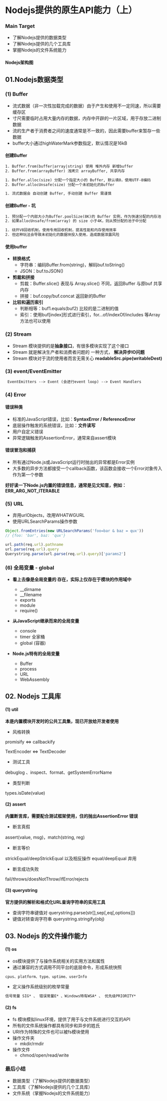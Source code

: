 # Nodejs提供的原生API能力（上）

###  Main Target

+ 了解Nodejs提供的数据类型
+ 了解Nodejs提供的几个工具库
+ 掌握Nodejs的文件系统能力



#### Nodejs架构图

  

## 01.Nodejs数据类型

###  (1) Buffer

+ 流式数据（非一次性加载完成的数据）由于产生和使用不一定同速，所以需要缓存区
+ 寸尺需要临时占用大量内存的数据，内存中开辟的一片区域，用于存放二进制数据
+ 流的生产者于消费者之间的速度通常是不一致的，因此需要buffer来暂存一些数据
+ buffer大小通过highWaterMark参数指定，默认情况是16kB

#### 创建Buffer

```txt
1. Buffer.from(buffer|array|string) 使用 堆外内存 新增buffer
2. Buffer.from(arrayBuffer) 浅拷贝 arrayBuffer, 共享内存
```

```txt
1. Buffer.alloc(size) 分配一个指定大小的 Buffer, 默认填0，使用UTF-8编码
2. Buffer.allocUnsafe(size) 分配一个未初始化的Buffer
```

```txt
1. 流式数据会 自动创建 Buffer, 手动创建 Buffer 需谨慎
```

#### 创建Buffer - 坑

```txt
1. 预分配一个内部大小为Buffer.poolSize(8K)的 Buffer 实例，作为快速分配的内存池
2. 如果allocUnsafe/from(array) 的 size 小于4K，则从预分配的池子中分配
```

```txt
1. 绕开V8回收机制，使用专用回收机制，提高性能和内存使用效率
2. 但这种玩法会导致未初始化的数据块投入使用，造成数据泄露风险
```

#### 使用buffer

+ **转换格式**
  + 字符串：编码Buffer.from(string)，解码buf.toString()
  + JSON：buf.toJSON()
+ **剪裁和拼接**
  + 剪裁：Buffer.slice() 表现与 Array.slice() 不同，返回Buffer 与原buf 共享内存
  + 拼接：buf.copy/buf.concat  返回新的Buffer
+ **比较和遍历索引**
  + 判断相等：buf1.equals(buf2) 比较的是二进制的值
  + 索引：使用buf[index]形式进行索引，for...of/indexOf/includes 等Array方法也可以使用



### (2) Stream

+ Stream 模块提供的是**抽象接口**，有很多模块实现了这个接口
+ Stream 就是解决生产者和消费者问题的 一种方式， **解决异步IO问题**
+ Stream 模块对于流的使用者而言无需关心  **readableSrc.pipe(writableDest)**



### (3) event/EventEmitter

```txt
 EventEmitters --> Event (会进行event loop) --> Event Handlers
```



### (4) Error

#### **错误种类**

+ 标准的JavaScript错误，比如：**SyntaxError / ReferenceError**
+ 底层操作触发的系统错误，比如：**文件读写**
+ 用户自定义错误
+ 异常逻辑触发的AssertionError，通常来自assert模块

#### **错误冒泡和捕获**

+ 所有通过Node.js或JavaScript运行时抛出的异常都是Error实例
+ 大多数的异步方法都接受一个callback函数，该函数会接收一个Error对象传入作为第一个参数

**好好读一下Node.js内置的错误信息，通常是见文知意，例如：ERR_ARG_NOT_ITERABLE**



### (5) URL

+ 弃用urlObjects，改用WHATWGURL
+ 使用URLSearchParams操作参数

```js
Object.fromEntries(new URLSearchParams('foo=bar & baz = qux'))
// {foo: 'bar', baz: 'qux'}
```

```js
url.path(req.url).pathname
url.parse(req.url).query
Querystring.parse(url.parse(req.url).query)['params2']
```



### (6) 全局变量 - global

+ **看上去像是全局变量的 存在，实际上仅存在于模块的作用域中**
  + __dirname
  + __filename
  + exports
  + module
  + require()

+ **从JavaScript继承而来的全局变量**

  + console
  + timer 全家桶
  + global (容器)

+ **Node.js特有的全局变量**

  + Buffer
  + process
  + URL
  + WebAssembly

  

  

  

## 02. Nodejs 工具库



#### (1) util 

**本是内置模块开发时的公共工具集，现已开放给开发者使用**

+ 风格转换

promisify <=> callbackify

TextEncoder <=> TextDecoder

+ 测试工具

debuglog 、inspect、format、getSystemErrorName

+ 类型判断

types.isDate(value)



#### (2) assert

**内置断言库，需要配合测试框架使用，住的抛出AssertionError 错误**

+ 断言真假

assert(value, msg)，match(string, reg)

+ 断言等价

strickEqual/deepStrickEqual 以及相反操作 equal/deepEqual 弃用

+ 断言成功失败

fail/throws/doesNotThrow/ifError/rejects



#### (3) querystring

**官方提供的解析和格式化URL查询字符串的实用工具**

+ 查询字符串键值对	querystring.parse(str[],sep[,eq[,options]])
+ 键值对转查询字符串    querystring.stringify(obj)



## 03. Nodejs 的文件操作能力



#### (1) os

+ os模块提供了与操作系统相关的实用方法和属性
+ 通过兼容的方式调用不同平台的底层命令，形成系统快照

```txt
cpus、platform、type、uptime、userInfo
```

+ 定义操作系统级别的枚举常量

```txt
信号常量 SIG* 、 错误常量E* 、Windows特有WSA* 、 优先级PRIORITY*
```



#### (2) fs

+ fs 模块模拟linux环境，提供了用于与文件系统进行交互的API
+ 所有的文件系统操作都具有同步和异步的姓氏
+ URI作为特殊的文件也可以被fs模块使用
+ 操作文件夹
  + mkdir/rmdir
+ 操作文件
  + chmod/open/read/write



### 最后小结

+ 数据类型（了解Nodejs提供的数据类型）
+ 工具库（了解Nodejs提供的几个工具库）
+ 文件系统（掌握Nodejs的文件系统能力）
